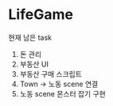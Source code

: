 # LifeGame
 
현재 남은 task
1. 돈 관리
2. 부동산 UI
3. 부동산 구매 스크립트
4. Town -> 노동 scene 연결
5. 노동 scene 몬스터 잡기 구현

